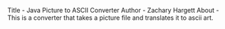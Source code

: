 Title - Java Picture to ASCII Converter
Author - Zachary Hargett
About - This is a converter that takes a picture file and translates it to ascii art.
